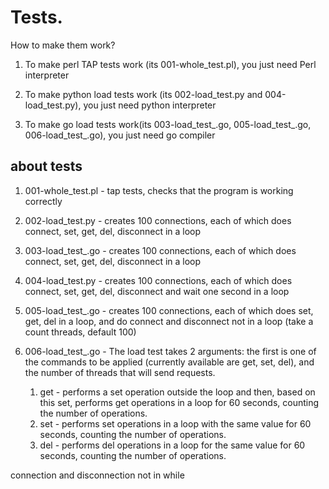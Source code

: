 # Tests.
How to make them work?
1) To make perl TAP tests work (its 001-whole_test.pl), you just need Perl interpreter

2) To make python load tests work (its 002-load_test.py and 004-load_test.py), you just need python interpreter

3) To make go load tests work(its 003-load_test_.go, 005-load_test_.go, 006-load_test_.go), you just need go compiler


## about tests

1) 001-whole_test.pl - tap tests, checks that the program is working correctly
2) 002-load_test.py - creates 100 connections, each of which does connect, set, get, del, disconnect in a loop
3) 003-load_test_.go - creates 100 connections, each of which does connect, set, get, del, disconnect in a loop
4) 004-load_test.py - creates 100 connections, each of which does connect, set, get, del, disconnect  and wait one second in a loop 
5) 005-load_test_.go - creates 100 connections, each of which does set, get, del in a loop, and do connect and disconnect
   not in a loop (take a count threads, default 100)
6) 006-load_test_.go - The load test takes 2 arguments: the first is one of the commands to be applied (currently available are get, set, del), and the number of threads that will send requests.

   1) get - performs a set operation outside the loop and then, based on this set, performs get operations in a loop for 60 seconds, counting the number of operations.
   2) set - performs set operations in a loop with the same value for 60 seconds, counting the number of operations.
   3) del - performs del operations in a loop for the same value for 60 seconds, counting the number of operations.

connection and disconnection not in while